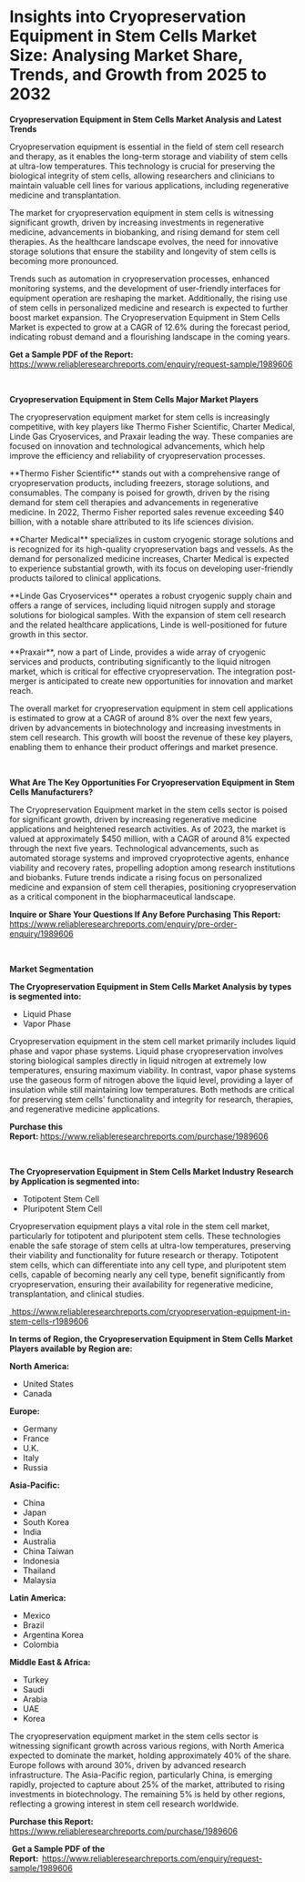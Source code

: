 <p><h1>Insights into Cryopreservation Equipment in Stem Cells Market Size: Analysing Market Share, Trends, and Growth from 2025 to 2032</h1></p><p><strong>Cryopreservation Equipment in Stem Cells Market Analysis and Latest Trends</strong></p>
<p><p>Cryopreservation equipment is essential in the field of stem cell research and therapy, as it enables the long-term storage and viability of stem cells at ultra-low temperatures. This technology is crucial for preserving the biological integrity of stem cells, allowing researchers and clinicians to maintain valuable cell lines for various applications, including regenerative medicine and transplantation.</p><p>The market for cryopreservation equipment in stem cells is witnessing significant growth, driven by increasing investments in regenerative medicine, advancements in biobanking, and rising demand for stem cell therapies. As the healthcare landscape evolves, the need for innovative storage solutions that ensure the stability and longevity of stem cells is becoming more pronounced. </p><p>Trends such as automation in cryopreservation processes, enhanced monitoring systems, and the development of user-friendly interfaces for equipment operation are reshaping the market. Additionally, the rising use of stem cells in personalized medicine and research is expected to further boost market expansion. The Cryopreservation Equipment in Stem Cells Market is expected to grow at a CAGR of 12.6% during the forecast period, indicating robust demand and a flourishing landscape in the coming years.</p></p>
<p><strong>Get a Sample PDF of the Report:&nbsp;</strong> <a href="https://www.reliableresearchreports.com/enquiry/request-sample/1989606?utm_campaign=3026&utm_medium=2&utm_source=Github&utm_content=ia&utm_term=16042025&utm_id=cryopreservation-equipment-in-stem-cells">https://www.reliableresearchreports.com/enquiry/request-sample/1989606</a></p>
<p>&nbsp;</p>
<p><strong>Cryopreservation Equipment in Stem Cells Major Market Players</strong></p>
<p><p>The cryopreservation equipment market for stem cells is increasingly competitive, with key players like Thermo Fisher Scientific, Charter Medical, Linde Gas Cryoservices, and Praxair leading the way. These companies are focused on innovation and technological advancements, which help improve the efficiency and reliability of cryopreservation processes.</p><p>**Thermo Fisher Scientific** stands out with a comprehensive range of cryopreservation products, including freezers, storage solutions, and consumables. The company is poised for growth, driven by the rising demand for stem cell therapies and advancements in regenerative medicine. In 2022, Thermo Fisher reported sales revenue exceeding $40 billion, with a notable share attributed to its life sciences division.</p><p>**Charter Medical** specializes in custom cryogenic storage solutions and is recognized for its high-quality cryopreservation bags and vessels. As the demand for personalized medicine increases, Charter Medical is expected to experience substantial growth, with its focus on developing user-friendly products tailored to clinical applications.</p><p>**Linde Gas Cryoservices** operates a robust cryogenic supply chain and offers a range of services, including liquid nitrogen supply and storage solutions for biological samples. With the expansion of stem cell research and the related healthcare applications, Linde is well-positioned for future growth in this sector.</p><p>**Praxair**, now a part of Linde, provides a wide array of cryogenic services and products, contributing significantly to the liquid nitrogen market, which is critical for effective cryopreservation. The integration post-merger is anticipated to create new opportunities for innovation and market reach.</p><p>The overall market for cryopreservation equipment in stem cell applications is estimated to grow at a CAGR of around 8% over the next few years, driven by advancements in biotechnology and increasing investments in stem cell research. This growth will boost the revenue of these key players, enabling them to enhance their product offerings and market presence.</p></p>
<p>&nbsp;</p>
<p><strong>What Are The Key Opportunities For Cryopreservation Equipment in Stem Cells Manufacturers?</strong></p>
<p><p>The Cryopreservation Equipment market in the stem cells sector is poised for significant growth, driven by increasing regenerative medicine applications and heightened research activities. As of 2023, the market is valued at approximately $450 million, with a CAGR of around 8% expected through the next five years. Technological advancements, such as automated storage systems and improved cryoprotective agents, enhance viability and recovery rates, propelling adoption among research institutions and biobanks. Future trends indicate a rising focus on personalized medicine and expansion of stem cell therapies, positioning cryopreservation as a critical component in the biopharmaceutical landscape.</p></p>
<p><strong>Inquire or Share Your Questions If Any Before Purchasing This Report:</strong> <a href="https://www.reliableresearchreports.com/enquiry/pre-order-enquiry/1989606?utm_campaign=3026&utm_medium=2&utm_source=Github&utm_content=ia&utm_term=16042025&utm_id=cryopreservation-equipment-in-stem-cells">https://www.reliableresearchreports.com/enquiry/pre-order-enquiry/1989606</a></p>
<p>&nbsp;</p>
<p><strong>Market Segmentation</strong></p>
<p><strong>The Cryopreservation Equipment in Stem Cells Market Analysis by types is segmented into:</strong></p>
<p><ul><li>Liquid Phase</li><li>Vapor Phase</li></ul></p>
<p><p>Cryopreservation equipment in the stem cell market primarily includes liquid phase and vapor phase systems. Liquid phase cryopreservation involves storing biological samples directly in liquid nitrogen at extremely low temperatures, ensuring maximum viability. In contrast, vapor phase systems use the gaseous form of nitrogen above the liquid level, providing a layer of insulation while still maintaining low temperatures. Both methods are critical for preserving stem cells' functionality and integrity for research, therapies, and regenerative medicine applications.</p></p>
<p><strong>Purchase this Report:&nbsp;</strong><a href="https://www.reliableresearchreports.com/purchase/1989606?utm_campaign=3026&utm_medium=2&utm_source=Github&utm_content=ia&utm_term=16042025&utm_id=cryopreservation-equipment-in-stem-cells">https://www.reliableresearchreports.com/purchase/1989606</a></p>
<p>&nbsp;</p>
<p><strong>The Cryopreservation Equipment in Stem Cells Market Industry Research by Application is segmented into:</strong></p>
<p><ul><li>Totipotent Stem Cell</li><li>Pluripotent Stem Cell</li></ul></p>
<p><p>Cryopreservation equipment plays a vital role in the stem cell market, particularly for totipotent and pluripotent stem cells. These technologies enable the safe storage of stem cells at ultra-low temperatures, preserving their viability and functionality for future research or therapy. Totipotent stem cells, which can differentiate into any cell type, and pluripotent stem cells, capable of becoming nearly any cell type, benefit significantly from cryopreservation, ensuring their availability for regenerative medicine, transplantation, and clinical studies.</p></p>
<p><a href="https://www.reliableresearchreports.com/cryopreservation-equipment-in-stem-cells-r1989606?utm_campaign=3026&utm_medium=2&utm_source=Github&utm_content=ia&utm_term=16042025&utm_id=cryopreservation-equipment-in-stem-cells">&nbsp;https://www.reliableresearchreports.com/cryopreservation-equipment-in-stem-cells-r1989606</a></p>
<p><strong>In terms of Region, the Cryopreservation Equipment in Stem Cells Market Players available by Region are:</strong></p>
<p>
    <p> <strong> North America: </strong>
        <ul>
            <li>United States</li>
            <li>Canada</li>
        </ul>
        </p> 
    <p> <strong> Europe: </strong>
        <ul>
            <li>Germany</li>
            <li>France</li>
            <li>U.K.</li>
            <li>Italy</li>
            <li>Russia</li>
        </ul>
        </p> 
    <p> <strong> Asia-Pacific: </strong>
        <ul>
            <li>China</li>
            <li>Japan</li>
            <li>South Korea</li>
            <li>India</li>
            <li>Australia</li>
            <li>China Taiwan</li>
            <li>Indonesia</li>
            <li>Thailand</li>
            <li>Malaysia</li>
        </ul>
        </p> 
    <p> <strong> Latin America: </strong>
        <ul>
            <li>Mexico</li>
            <li>Brazil</li>
            <li>Argentina Korea</li>
            <li>Colombia</li>
        </ul>
        </p> 
    <p> <strong> Middle East & Africa: </strong>
        <ul>
            <li>Turkey</li>
            <li>Saudi</li>
            <li>Arabia</li>
            <li>UAE</li>
            <li>Korea</li>
        </ul>
    </p>
    </p>
<p><p>The cryopreservation equipment market in the stem cells sector is witnessing significant growth across various regions, with North America expected to dominate the market, holding approximately 40% of the share. Europe follows with around 30%, driven by advanced research infrastructure. The Asia-Pacific region, particularly China, is emerging rapidly, projected to capture about 25% of the market, attributed to rising investments in biotechnology. The remaining 5% is held by other regions, reflecting a growing interest in stem cell research worldwide.</p></p>
<p><strong>Purchase this Report: </strong><a href="https://www.reliableresearchreports.com/purchase/1989606?utm_campaign=3026&utm_medium=2&utm_source=Github&utm_content=ia&utm_term=16042025&utm_id=cryopreservation-equipment-in-stem-cells">https://www.reliableresearchreports.com/purchase/1989606</a></p>
<p>&nbsp;<strong>Get a Sample PDF of the Report:&nbsp;&nbsp;</strong><a href="https://www.reliableresearchreports.com/enquiry/request-sample/1989606?utm_campaign=3026&utm_medium=2&utm_source=Github&utm_content=ia&utm_term=16042025&utm_id=cryopreservation-equipment-in-stem-cells">https://www.reliableresearchreports.com/enquiry/request-sample/1989606</a></p>
<p><strong></strong></p>
<p><p></p><p></p><p></p></p>